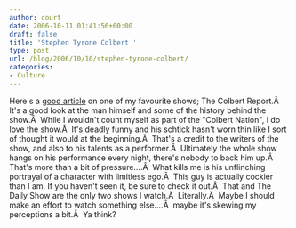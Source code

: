 ```yaml
---
author: court
date: 2006-10-11 01:41:56+00:00
draft: false
title: 'Stephen Tyrone Colbert '
type: post
url: /blog/2006/10/10/stephen-tyrone-colbert/
categories:
- Culture
---
```


Here's a [good article](http://newyorkmetro.com/news/politics/22322/index.html) on one of my favourite shows; The Colbert Report.Â  It's a good look at the man himself and some of the history behind the show.Â  While I wouldn't count myself as part of the "Colbert Nation", I do love the show.Â  It's deadly funny and his schtick hasn't worn thin like I sort of thought it would at the beginning.Â  That's a credit to the writers of the show, and also to his talents as a performer.Â  Ultimately the whole show hangs on his performance every night, there's nobody to back him up.Â  That's more than a bit of pressure....Â  What kills me is his unflinching portrayal of a character with limitless ego.Â  This guy is actually cockier than I am.
If you haven't seen it, be sure to check it out.Â  That and The Daily Show are the only two shows I watch.Â  Literally.Â  Maybe I should make an effort to watch something else....Â  maybe it's skewing my perceptions a bit.Â  Ya think?
